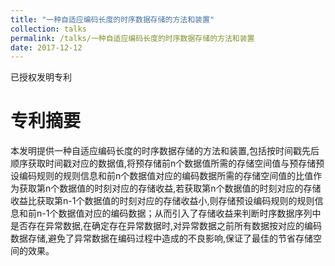 ```yaml
---
title: "一种自适应编码长度的时序数据存储的方法和装置"
collection: talks
permalink: /talks/一种自适应编码长度的时序数据存储的方法和装置
date: 2017-12-12
---
```


已授权发明专利

专利摘要
======
本发明提供一种自适应编码长度的时序数据存储的方法和装置,包括按时间戳先后顺序获取时间戳对应的数据值,将预存储前n个数据值所需的存储空间值与预存储预设编码规则的规则信息和前n个数据值对应的编码数据所需的存储空间值的比值作为获取第n个数据值的时刻对应的存储收益,若获取第n个数据值的时刻对应的存储收益比获取第n-1个数据值的时刻对应的存储收益小,则存储预设编码规则的规则信息和前n-1个数据值对应的编码数据；从而引入了存储收益来判断时序数据序列中是否存在异常数据,在确定存在异常数据时,对异常数据之前所有数据按对应的编码数据存储,避免了异常数据在编码过程中造成的不良影响,保证了最佳的节省存储空间的效果。
